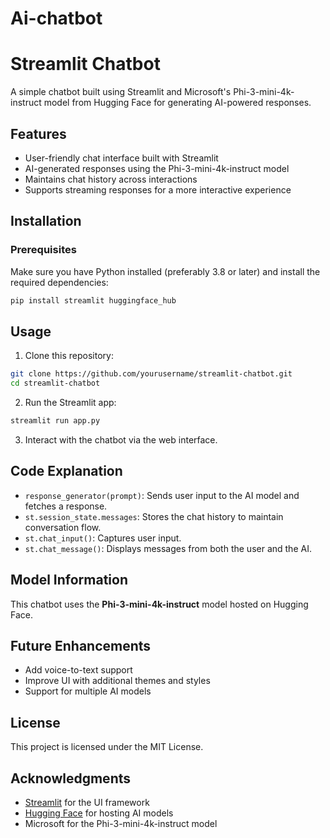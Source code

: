 # Ai-chatbot
# Streamlit Chatbot

A simple chatbot built using Streamlit and Microsoft's Phi-3-mini-4k-instruct model from Hugging Face for generating AI-powered responses.

## Features
- User-friendly chat interface built with Streamlit
- AI-generated responses using the Phi-3-mini-4k-instruct model
- Maintains chat history across interactions
- Supports streaming responses for a more interactive experience

## Installation

### Prerequisites
Make sure you have Python installed (preferably 3.8 or later) and install the required dependencies:

```bash
pip install streamlit huggingface_hub
```

## Usage

1. Clone this repository:
```bash
git clone https://github.com/yourusername/streamlit-chatbot.git
cd streamlit-chatbot
```

2. Run the Streamlit app:
```bash
streamlit run app.py
```

3. Interact with the chatbot via the web interface.

## Code Explanation

- `response_generator(prompt)`: Sends user input to the AI model and fetches a response.
- `st.session_state.messages`: Stores the chat history to maintain conversation flow.
- `st.chat_input()`: Captures user input.
- `st.chat_message()`: Displays messages from both the user and the AI.

## Model Information
This chatbot uses the **Phi-3-mini-4k-instruct** model hosted on Hugging Face.

## Future Enhancements
- Add voice-to-text support
- Improve UI with additional themes and styles
- Support for multiple AI models

## License
This project is licensed under the MIT License.

## Acknowledgments
- [Streamlit](https://streamlit.io/) for the UI framework
- [Hugging Face](https://huggingface.co/) for hosting AI models
- Microsoft for the Phi-3-mini-4k-instruct model
